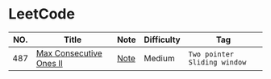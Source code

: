 LeetCode
========

|NO.|Title|Note|Difficulty|Tag|
|---|-----|----|----------|---|
|487|[Max Consecutive Ones II](https://leetcode.com/problems/two-sum)|[Note](Two_pointers/lc487.md)|Medium|`Two pointer` `Sliding window`|
